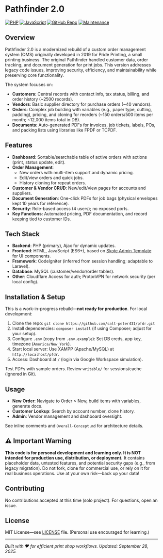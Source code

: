 # Pathfinder 2.0

[![PHP](https://img.shields.io/badge/PHP-7.4%2B-blue)](https://www.php.net/)
[![JavaScript](https://img.shields.io/badge/JavaScript-ES6%2B-yellow)](https://developer.mozilla.org/en-US/docs/Web/JavaScript)
[![GitHub Repo](https://img.shields.io/badge/GitHub-Repo-green?logo=github)](https://github.com/salt-peter431/pfdr)
[![Maintenance](https://img.shields.io/endpoint?url=https://raw.githubusercontent.com/salt-peter431/pfdr/main/status.json&style=flat&label=Maintenance&message=${json:$.message}&color=${json:$.color})](https://github.com/salt-peter431/pfdr)
## Overview

Pathfinder 2.0 is a modernized rebuild of a custom order management system (OMS) originally developed in 2019 for Pride Printing, a small printing business. The original Pathfinder handled customer data, order tracking, and document generation for print jobs. This version addresses legacy code issues, improving security, efficiency, and maintainability while preserving core functionality.

The system focuses on:
- **Customers**: Central records with contact info, tax status, billing, and order history (~2500 records).
- **Vendors**: Basic supplier directory for purchase orders (~40 vendors).
- **Orders**: Complex job building with variables (e.g., paper type, cutting, padding), pricing, and cloning for reorders (~150 orders/500 items per month; ~12,000 items total in DB).
- **Documents**: Auto-generated PDFs for invoices, job tickets, labels, POs, and packing lists using libraries like FPDF or TCPDF.

## Features

- **Dashboard**: Sortable/searchable table of active orders with actions (print, status update, edit).
- **Order Management**:
  - New orders with multi-item support and dynamic pricing.
  - Edit/view orders and quick jobs.
  - History cloning for repeat orders.
- **Customer & Vendor CRUD**: New/edit/view pages for accounts and suppliers.
- **Document Generation**: One-click PDFs for job bags (physical envelopes kept 10 years for reference).
- **Security**: Role-based access (4 users); no exposed ports.
- **Key Functions**: Automated pricing, PDF documentation, and record keeping tied to customer IDs.

## Tech Stack

- **Backend**: PHP (primary), Ajax for dynamic updates.
- **Frontend**: HTML, JavaScript (ES6+), based on [Skote Admin Template](https://themesbrand.com/skote-multi/docs/ultimate/index.html) for UI components.
- **Framework**: CodeIgniter (inferred from session handling; adaptable to Laravel).
- **Database**: MySQL (customer/vendor/order tables).
- **Other**: Cloudflare Access for auth; ProtonVPN for network security (per local config).

## Installation & Setup

This is a work-in-progress rebuild—**not ready for production**. For local development:

1. Clone the repo: `git clone https://github.com/salt-peter431/pfdr.git`
2. Install dependencies: `composer install` (if using Composer; adjust for your setup).
3. Configure `.env` (copy from `.env.example`): Set DB creds, app key, timezone (`America/New_York`).
4. Start local server: Use XAMPP (Apache/MySQL) at `http://localhost/pfdr`.
5. Access: Dashboard at `/` (login via Google Workspace simulation).

Test PDFs with sample orders. Review `writable/` for sessions/cache (ignored in Git).

## Usage

- **New Order**: Navigate to Order > New, build items with variables, generate docs.
- **Customer Lookup**: Search by account number, clone history.
- **Admin**: Vendor management and dashboard oversight.

See inline comments and `Overall-Concept.md` for architecture details.

## ⚠️ Important Warning

**This code is for personal development and learning only. It is NOT intended for production use, distribution, or deployment.** It contains placeholder data, untested features, and potential security gaps (e.g., from legacy migration). Do not fork, clone for commercial use, or rely on it for real business operations. Use at your own risk—back up your data!

## Contributing

No contributions accepted at this time (solo project). For questions, open an issue.

## License

MIT License—see [LICENSE](LICENSE) file. (Personal use encouraged for learning.)


---

*Built with ❤️ for efficient print shop workflows. Updated: September 28, 2025.*